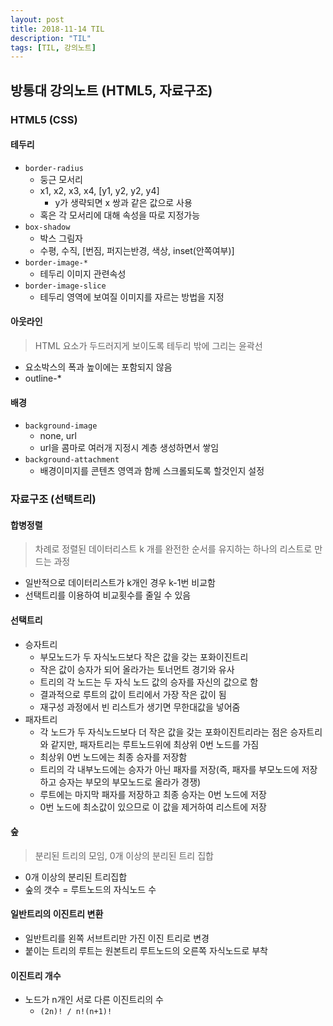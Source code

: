 ```yaml
---
layout: post
title: 2018-11-14 TIL
description: "TIL"
tags: [TIL, 강의노트]
---
```


## 방통대 강의노트 (HTML5, 자료구조)

### HTML5 (CSS)

#### 테두리

- `border-radius`
  - 둥근 모서리
  - x1, x2, x3, x4, [y1, y2, y2, y4]
    - y가 생략되면 x 쌍과 같은 값으로 사용
  - 혹은 각 모서리에 대해 속성을 따로 지정가능
- `box-shadow`
  - 박스 그림자
  - 수평, 수직, [번짐, 퍼지는반경, 색상, inset(안쪽여부)]
- `border-image-*`
  - 테두리 이미지 관련속성
- `border-image-slice`
  - 테두리 영역에 보여질 이미지를 자르는 방법을 지정

#### 아웃라인

> HTML 요소가 두드러지게 보이도록 테두리 밖에 그리는 윤곽선

- 요소박스의 폭과 높이에는 포함되지 않음
- outline-\*

#### 배경

- `background-image`
  - none, url
  - url을 콤마로 여러개 지정시 계층 생성하면서 쌓임
- `background-attachment`
  - 배경이미지를 콘텐츠 영역과 함께 스크롤되도록 할것인지 설정

### 자료구조 (선택트리)

#### 합병정렬

> 차례로 정렬된 데이터리스트 k 개를 완전한 순서를 유지하는 하나의 리스트로 만드는 과정

- 일반적으로 데이터리스트가 k개인 경우 k-1번 비교함
- 선택트리를 이용하여 비교횟수를 줄일 수 있음

#### 선택트리

- 승자트리
  - 부모노드가 두 자식노드보다 작은 값을 갖는 포화이진트리
  - 작은 값이 승자가 되어 올라가는 토너먼트 경기와 유사
  - 트리의 각 노드는 두 자식 노드 값의 승자를 자신의 값으로 함
  - 결과적으로 루트의 값이 트리에서 가장 작은 값이 됨
  - 재구성 과정에서 빈 리스트가 생기면 무한대값을 넣어줌
- 패자트리
  - 각 노드가 두 자식노드보다 더 작은 값을 갖는 포화이진트리라는 점은 승자트리와 같지만, 패자트리는 루트노드위에 최상위 0번 노드를 가짐
  - 최상위 0번 노드에는 최종 승자를 저장함
  - 트리의 각 내부노드에는 승자가 아닌 패자를 저장(즉, 패자를 부모노드에 저장하고 승자는 부모의 부모노드로 올라가 경쟁)
  - 루트에는 마지막 패자를 저장하고 최종 승자는 0번 노드에 저장
  - 0번 노드에 최소값이 있으므로 이 값을 제거하여 리스트에 저장

#### 숲

> 분리된 트리의 모임, 0개 이상의 분리된 트리 집합

- 0개 이상의 분리된 트리집합
- 숲의 갯수 = 루트노드의 자식노드 수

#### 일반트리의 이진트리 변환

- 일반트리를 왼쪽 서브트리만 가진 이진 트리로 변경
- 붙이는 트리의 루트는 원본트리 루트노드의 오른쪽 자식노드로 부착

#### 이진트리 개수

- 노드가 n개인 서로 다른 이진트리의 수
  - `(2n)! / n!(n+1)!`

